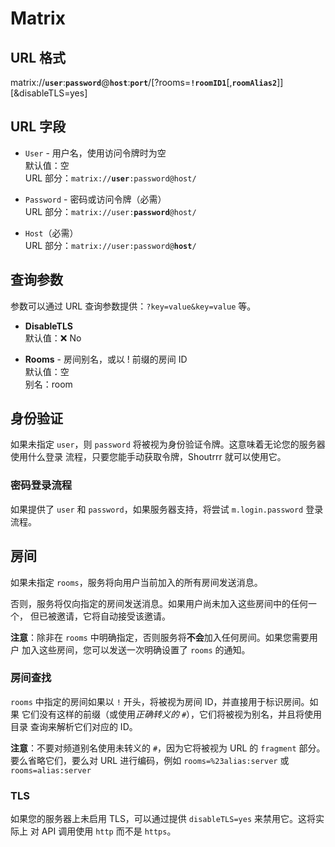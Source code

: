 # Matrix

## URL 格式

<span class="bk">matrix://**`user`**:**`password`**@**`host`**:**`port`**/[?rooms=**`!roomID1`**[,**`roomAlias2`**]][&disableTLS=yes]</span>

## URL 字段

- `User` - 用户名，使用访问令牌时为空<br>
  默认值：空<br>
  URL 部分：<code>matrix://<strong>user</strong>:password@host/</code>

- `Password` - 密码或访问令牌（必需）<br>
  URL 部分：<code>matrix://user:<strong>password</strong>@host/</code>

- `Host`（必需）<br>
  URL 部分：<code>matrix://user:password@<strong>host</strong>/</code>

## 查询参数

参数可以通过 URL 查询参数提供：`?key=value&key=value` 等。

- **DisableTLS**<br>
  默认值：❌ No

- **Rooms** - 房间别名，或以 ! 前缀的房间 ID<br>
  默认值：空<br>
  别名：room

## 身份验证

如果未指定 `user`，则 `password` 将被视为身份验证令牌。这意味着无论您的服务器使用什么登录
流程，只要您能手动获取令牌，Shoutrrr 就可以使用它。

### 密码登录流程

如果提供了 `user` 和 `password`，如果服务器支持，将尝试 `m.login.password` 登录流程。

## 房间

如果未指定 `rooms`，服务将向用户当前加入的所有房间发送消息。

否则，服务将仅向指定的房间发送消息。如果用户尚未加入这些房间中的任何一个，
但已被邀请，它将自动接受该邀请。

**注意**：除非在 `rooms` 中明确指定，否则服务将**不会**加入任何房间。如果您需要用户
加入这些房间，您可以发送一次明确设置了 `rooms` 的通知。

### 房间查找

`rooms` 中指定的房间如果以 `!` 开头，将被视为房间 ID，并直接用于标识房间。如果
它们没有这样的前缀（或使用*正确转义的* `#`），它们将被视为别名，并且将使用目录
查询来解析它们对应的 ID。

**注意**：不要对频道别名使用未转义的 `#`，因为它将被视为 URL 的 `fragment` 部分。
要么省略它们，要么对 URL 进行编码，例如 `rooms=%23alias:server` 或 `rooms=alias:server`

### TLS

如果您的服务器上未启用 TLS，可以通过提供 `disableTLS=yes` 来禁用它。这将实际上
对 API 调用使用 `http` 而不是 `https`。
